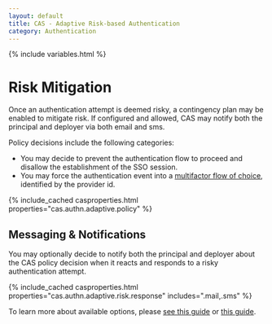 ```yaml
---
layout: default
title: CAS - Adaptive Risk-based Authentication
category: Authentication
---
```

{% include variables.html %}

# Risk Mitigation

Once an authentication attempt is deemed risky, a contingency plan may be enabled to mitigate risk. If configured and allowed,
CAS may notify both the principal and deployer via both email and sms.

Policy decisions include the following categories:

- You may decide to prevent the authentication flow to proceed and disallow the establishment of the SSO session.
- You may force the authentication event into a [multifactor flow of choice](../mfa/Configuring-Multifactor-Authentication.html),
  identified by the provider id.

{% include_cached casproperties.html properties="cas.authn.adaptive.policy" %}

## Messaging & Notifications
              
You may optionally decide to notify both the principal and deployer about the CAS policy decision when it reacts and responds to
a risky authentication attempt.

{% include_cached casproperties.html properties="cas.authn.adaptive.risk.response" includes=".mail,.sms" %}

To learn more about available options, please [see this guide](../notifications/SMS-Messaging-Configuration.html)
or [this guide](../notifications/Sending-Email-Configuration.html).
